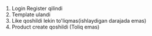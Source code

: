 1. Login Register qilindi
2. Template ulandi
3. Like qoshildi lekin to'liqmas(ishlaydigan darajada emas)
4. Product create qoshildi (Toliq emas)

